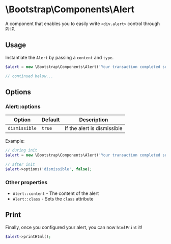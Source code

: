 # \Bootstrap\Components\Alert

A component that enables you to easily write `<div.alert>` control through PHP.

## Usage

Instantiate the `Alert` by passing a `content` and `type`.

```php
$alert = new \Bootstrap\Components\Alert('Your transaction completed successfully', 'success');

// continued below...
```

## Options

### Alert::options

| Option | Default | Description |
| ------ | ------- | ----------- |
| `dismissible` | `true` | If the alert is dismissible |

Example:
```php
// during init
$alert = new \Bootstrap\Components\Alert('Your transaction completed successfully', 'success', ['dismissible' => false]);

// after init
$alert->options('dismissible', false);
```

### Other properties

- `Alert::content` - The content of the alert
- `Alert::class` - Sets the `class` attribute

## Print

Finally, once you configured your alert, you can now `htmlPrint` it!
```php
$alert->printHtml();
```
